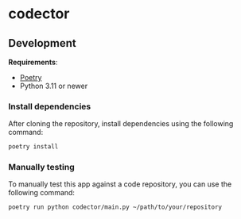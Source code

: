 # codector

## Development

**Requirements**:
* [Poetry](https://python-poetry.org/)
* Python 3.11 or newer

### Install dependencies

After cloning the repository, install dependencies using the following command:

```bash
poetry install
```

### Manually testing

To manually test this app against a code repository, you can use the following command:

```bash
poetry run python codector/main.py ~/path/to/your/repository
```
